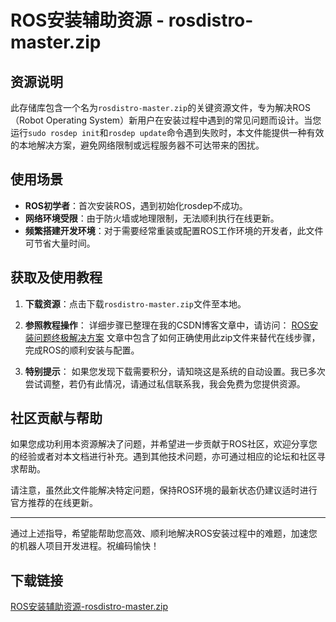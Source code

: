 # ROS安装辅助资源 - rosdistro-master.zip

## 资源说明

此存储库包含一个名为`rosdistro-master.zip`的关键资源文件，专为解决ROS（Robot Operating System）新用户在安装过程中遇到的常见问题而设计。当您运行`sudo rosdep init`和`rosdep update`命令遇到失败时，本文件能提供一种有效的本地解决方案，避免网络限制或远程服务器不可达带来的困扰。

## 使用场景

- **ROS初学者**：首次安装ROS，遇到初始化rosdep不成功。
- **网络环境受限**：由于防火墙或地理限制，无法顺利执行在线更新。
- **频繁搭建开发环境**：对于需要经常重装或配置ROS工作环境的开发者，此文件可节省大量时间。

## 获取及使用教程

1. **下载资源**：点击下载`rosdistro-master.zip`文件至本地。
   
2. **参照教程操作**：
    详细步骤已整理在我的CSDN博客文章中，请访问：
    [ROS安装问题终极解决方案](https://blog.csdn.net/qq_30267617/article/details/115028689)
    文章中包含了如何正确使用此zip文件来替代在线步骤，完成ROS的顺利安装与配置。

3. **特别提示**：
    如果您发现下载需要积分，请知晓这是系统的自动设置。我已多次尝试调整，若仍有此情况，请通过私信联系我，我会免费为您提供资源。

## 社区贡献与帮助

如果您成功利用本资源解决了问题，并希望进一步贡献于ROS社区，欢迎分享您的经验或者对本文档进行补充。遇到其他技术问题，亦可通过相应的论坛和社区寻求帮助。

请注意，虽然此文件能解决特定问题，保持ROS环境的最新状态仍建议适时进行官方推荐的在线更新。

---

通过上述指导，希望能帮助您高效、顺利地解决ROS安装过程中的难题，加速您的机器人项目开发进程。祝编码愉快！

## 下载链接

[ROS安装辅助资源-rosdistro-master.zip](https://pan.quark.cn/s/e771a4cb8641)